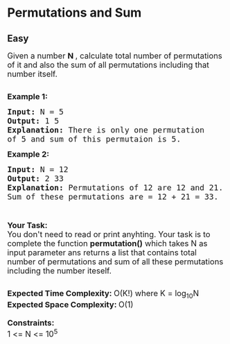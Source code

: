 # Permutations and Sum
## Easy
<div class="problems_problem_content__Xm_eO"><p><span style="font-size:18px">Given a number <strong>N </strong>, calculate total number of permutations of it and also the sum of all permutations including that number itself.</span><br>
&nbsp;</p>

<p><span style="font-size:18px"><strong>Example 1:</strong></span></p>

<pre><span style="font-size:18px"><strong>Input: </strong>N = 5
<strong>Output: </strong>1 5
<strong>Explanation: </strong>There is only one permutation
of 5 and sum of this permutaion is 5.</span>
</pre>

<p><span style="font-size:18px"><strong>Example 2:</strong></span></p>

<pre><span style="font-size:18px"><strong>Input: </strong>N = 12
<strong>Output: </strong>2 33
<strong>Explanation: </strong>Permutations of 12 are 12 and 21.
Sum of these permutations are = 12 + 21 = 33.</span>
</pre>

<p>&nbsp;</p>

<p><span style="font-size:18px"><strong>Your Task:</strong><br>
You don't need to read or print anyhting. Your task is to complete the function&nbsp;<strong>permutation()</strong>&nbsp;which takes N as input parameter ans returns a list that contains total number of permutations and sum of all these permutations including the number iteself.</span><br>
&nbsp;</p>

<p><span style="font-size:18px"><strong>Expected Time Complexity:&nbsp;</strong>O(K!) where K = log<sub>10</sub>N<br>
<strong>Expected Space Complexity:&nbsp;</strong>O(1)<br>
<br>
<strong>Constraints:</strong><br>
1 &lt;= N &lt;= 10<sup>5</sup></span></p>
</div>